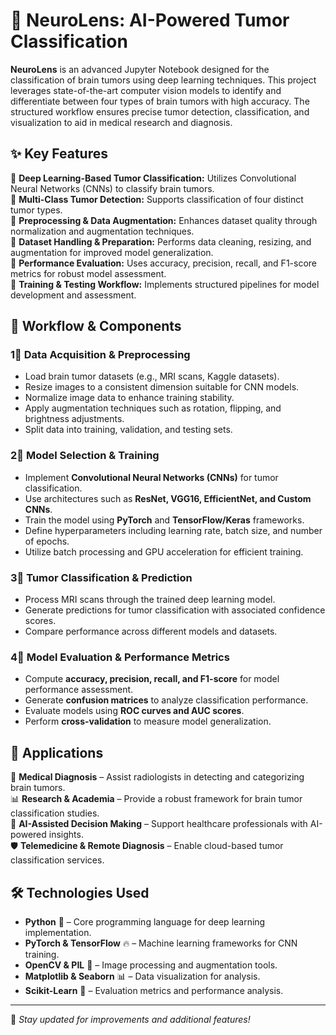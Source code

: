 # 🧠 NeuroLens: AI-Powered Tumor Classification

**NeuroLens** is an advanced Jupyter Notebook designed for the classification of brain tumors using deep learning techniques. This project leverages state-of-the-art computer vision models to identify and differentiate between four types of brain tumors with high accuracy. The structured workflow ensures precise tumor detection, classification, and visualization to aid in medical research and diagnosis.

## ✨ Key Features

🔹 **Deep Learning-Based Tumor Classification:** Utilizes Convolutional Neural Networks (CNNs) to classify brain tumors.  
🔹 **Multi-Class Tumor Detection:** Supports classification of four distinct tumor types.  
🔹 **Preprocessing & Data Augmentation:** Enhances dataset quality through normalization and augmentation techniques.  
🔹 **Dataset Handling & Preparation:** Performs data cleaning, resizing, and augmentation for improved model generalization.  
🔹 **Performance Evaluation:** Uses accuracy, precision, recall, and F1-score metrics for robust model assessment.  
🔹 **Training & Testing Workflow:** Implements structured pipelines for model development and assessment.  

## 📂 Workflow & Components

### 1⃣ Data Acquisition & Preprocessing
- Load brain tumor datasets (e.g., MRI scans, Kaggle datasets).  
- Resize images to a consistent dimension suitable for CNN models.  
- Normalize image data to enhance training stability.  
- Apply augmentation techniques such as rotation, flipping, and brightness adjustments.  
- Split data into training, validation, and testing sets.  

### 2⃣ Model Selection & Training
- Implement **Convolutional Neural Networks (CNNs)** for tumor classification.  
- Use architectures such as **ResNet, VGG16, EfficientNet, and Custom CNNs**.  
- Train the model using **PyTorch** and **TensorFlow/Keras** frameworks.  
- Define hyperparameters including learning rate, batch size, and number of epochs.  
- Utilize batch processing and GPU acceleration for efficient training.  

### 3⃣ Tumor Classification & Prediction
- Process MRI scans through the trained deep learning model.  
- Generate predictions for tumor classification with associated confidence scores.  
- Compare performance across different models and datasets.  

### 4⃣ Model Evaluation & Performance Metrics
- Compute **accuracy, precision, recall, and F1-score** for model performance assessment.  
- Generate **confusion matrices** to analyze classification performance.  
- Evaluate models using **ROC curves and AUC scores**.  
- Perform **cross-validation** to measure model generalization.  

## 🎯 Applications

🧬 **Medical Diagnosis** – Assist radiologists in detecting and categorizing brain tumors.  
📊 **Research & Academia** – Provide a robust framework for brain tumor classification studies.  
🚀 **AI-Assisted Decision Making** – Support healthcare professionals with AI-powered insights.  
🛡 **Telemedicine & Remote Diagnosis** – Enable cloud-based tumor classification services.  

## 🛠 Technologies Used

- **Python** 🐍 – Core programming language for deep learning implementation.  
- **PyTorch & TensorFlow** 🔥 – Machine learning frameworks for CNN training.  
- **OpenCV & PIL** 🎨 – Image processing and augmentation tools.  
- **Matplotlib & Seaborn** 📊 – Data visualization for analysis.  
- **Scikit-Learn** 🧠 – Evaluation metrics and performance analysis.  

---

🔗 *Stay updated for improvements and additional features!*

